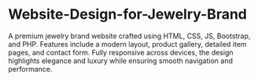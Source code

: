# Website-Design-for-Jewelry-Brand
A premium jewelry brand website crafted using HTML, CSS, JS, Bootstrap, and PHP. Features include a modern layout, product gallery, detailed item pages, and contact form. Fully responsive across devices, the design highlights elegance and luxury while ensuring smooth navigation and performance.
